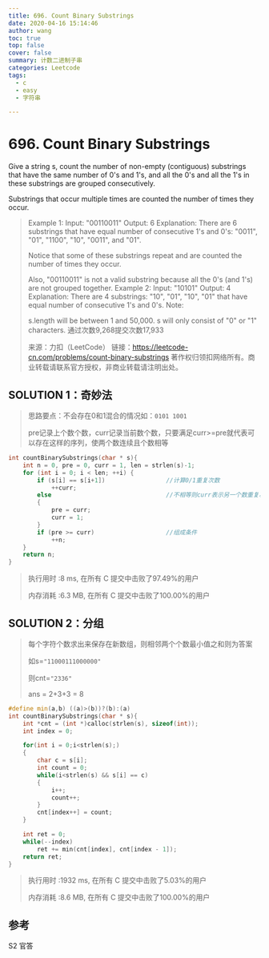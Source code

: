 ```yaml
---
title: 696. Count Binary Substrings 
date: 2020-04-16 15:14:46
author: wang
toc: true
top: false
cover: false
summary: 计数二进制子串
categories: Leetcode
tags:
  - c
  - easy
  - 字符串

---
```


# 696. Count Binary Substrings

Give a string s, count the number of non-empty (contiguous) substrings that have the same number of 0's and 1's, and all the 0's and all the 1's in these substrings are grouped consecutively.

Substrings that occur multiple times are counted the number of times they occur.



> Example 1:
> Input: "00110011"
> Output: 6
> Explanation: There are 6 substrings that have equal number of consecutive 1's and 0's: "0011", "01", "1100", "10", "0011", and "01".
>
> Notice that some of these substrings repeat and are counted the number of times they occur.
>
> Also, "00110011" is not a valid substring because all the 0's (and 1's) are not grouped together.
> Example 2:
> Input: "10101"
> Output: 4
> Explanation: There are 4 substrings: "10", "01", "10", "01" that have equal number of consecutive 1's and 0's.
> Note:
>
> s.length will be between 1 and 50,000.
> s will only consist of "0" or "1" characters.
> 通过次数9,268提交次数17,933
>
> 来源：力扣（LeetCode）
> 链接：https://leetcode-cn.com/problems/count-binary-substrings
> 著作权归领扣网络所有。商业转载请联系官方授权，非商业转载请注明出处。

## SOLUTION 1：奇妙法

> 思路要点：不会存在0和1混合的情况如：`0101 1001`
>
> pre记录上个数个数，curr记录当前数个数，只要满足curr>=pre就代表可以存在这样的序列，使两个数连续且个数相等

```c
int countBinarySubstrings(char * s){
    int n = 0, pre = 0, curr = 1, len = strlen(s)-1;
    for (int i = 0; i < len; ++i) {
        if (s[i] == s[i+1])                 //计算0/1重复次数
            ++curr;
        else                                //不相等则curr表示另一个数重复次数，pre表示上个数重复次数
        {
            pre = curr;
            curr = 1;
        }
        if (pre >= curr)                    //组成条件
            ++n;
    }
    return n;
}

```

> 执行用时 :8 ms, 在所有 C 提交中击败了97.49%的用户
>
> 内存消耗 :6.3 MB, 在所有 C 提交中击败了100.00%的用户

## SOLUTION 2：分组

> 每个字符个数求出来保存在新数组，则相邻两个个数最小值之和则为答案
>
> 如s=`"11000111000000"`
>
> 则cnt=`"2336"`
>
> ans = 2+3+3 = 8

```c++
#define min(a,b) ((a)>(b))?(b):(a)
int countBinarySubstrings(char * s){
    int *cnt = (int *)calloc(strlen(s), sizeof(int));
    int index = 0;

    for(int i = 0;i<strlen(s);)
    {
        char c = s[i];
        int count = 0;
        while(i<strlen(s) && s[i] == c)
        {
            i++;
            count++;
        }
        cnt[index++] = count;
    }

    int ret = 0;
    while(--index)
        ret += min(cnt[index], cnt[index - 1]);
    return ret;
}
```

> 执行用时 :1932 ms, 在所有 C 提交中击败了5.03%的用户
>
> 内存消耗 :8.6 MB, 在所有 C 提交中击败了100.00%的用户

## 参考

S2   官答